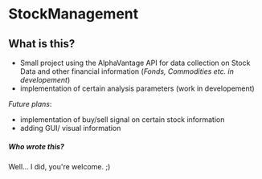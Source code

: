 # StockManagement
## What is this? 
* Small project using the AlphaVantage API for data collection on Stock Data and other financial information 
(_Fonds, Commodities etc. in developement_) 
* implementation of certain analysis parameters (work in developement)

_Future plans_: 
* implementation of buy/sell signal on certain stock information 
* adding GUI/ visual information 

##### Who wrote this?
Well... I did, you're welcome. ;) 
